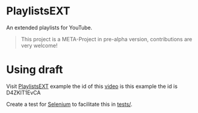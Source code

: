 PlaylistsEXT
============

An extended playlists for YouTube.

> This project is a META-Project in pre-alpha version, contributions are very welcome!

# Using draft
Visit [PlaylistsEXT](http://edineisc.org/PlaylistsEXT/) example the id of this [video](https://www.youtube.com/watch?v=D4ZKlT1EvCA) is this example the id is D4ZKlT1EvCA

Create a test for [Selenium](http://www.seleniumhq.org/) to facilitate this in [tests/](https://github.com/neiesc/PlaylistsEXT/tree/gh-pages/tests).
